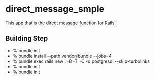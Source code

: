 # direct_message_smple

This app that is the direct message function for Rails.

## Building Step

- % bundle init
- % bundle install --path vendor/bundle --jobs=4
- % bundle exec rails new . -B -T -C -d postgresql --skip-turbolinks
- % bundle init
- % bundle init
